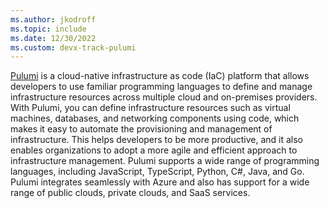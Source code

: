 ```yaml
---
ms.author: jkodroff
ms.topic: include
ms.date: 12/30/2022
ms.custom: devx-track-pulumi
---
```


[Pulumi](https://www.pulumi.com/) is a cloud-native infrastructure as code (IaC) platform that allows developers to use familiar programming languages to define and manage infrastructure resources across multiple cloud and on-premises providers. With Pulumi, you can define infrastructure resources such as virtual machines, databases, and networking components using code, which makes it easy to automate the provisioning and management of infrastructure. This helps developers to be more productive, and it also enables organizations to adopt a more agile and efficient approach to infrastructure management. Pulumi supports a wide range of programming languages, including JavaScript, TypeScript, Python, C#, Java, and Go. Pulumi integrates seamlessly with Azure and also has support for a wide range of public clouds, private clouds, and SaaS services.
